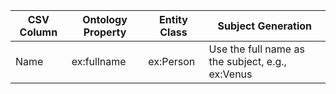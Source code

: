 | CSV Column | Ontology Property | Entity Class | Subject Generation |
| --- | --- | --- | --- |
| Name | ex:fullname | ex:Person | Use the full name as the subject, e.g., ex:Venus |
